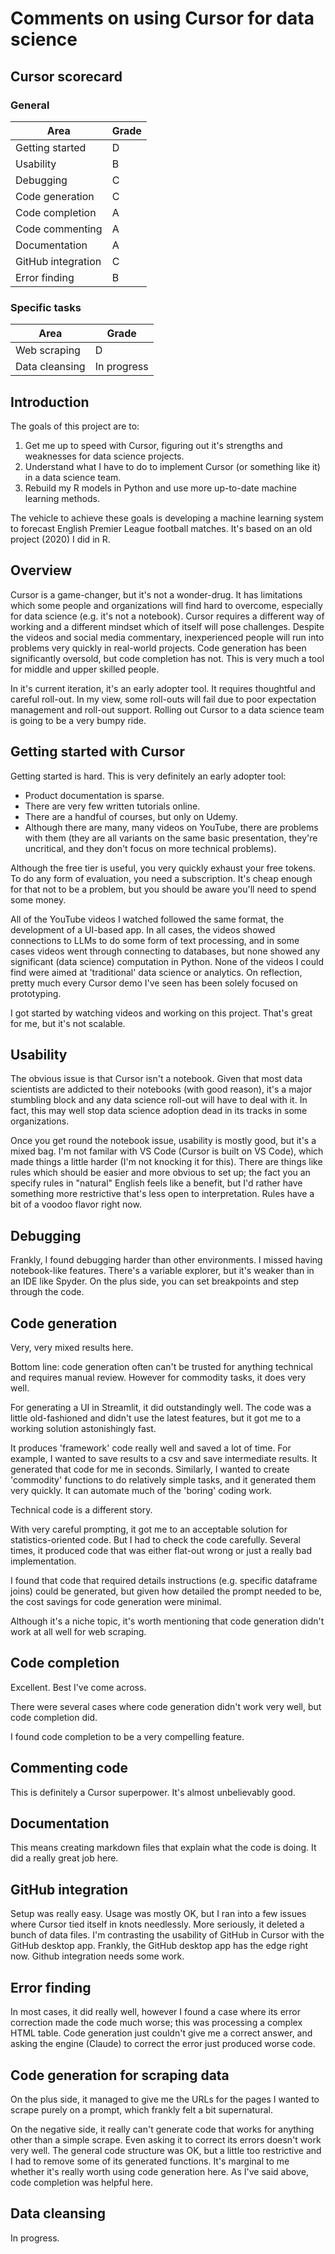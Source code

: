 
# Comments on using Cursor for data science

## Cursor scorecard

### General

| Area    | Grade |
| -------- | ------- |
| Getting started  | D    |
| Usability | B |
| Debugging | C |
| Code generation | C |
| Code completion | A |
| Code commenting | A     |
| Documentation | A     |
| GitHub integration  | C    |
| Error finding | B |

### Specific tasks

| Area    | Grade |
| -------- | ------- |
| Web scraping| D |
| Data cleansing| In progress |

## Introduction

The goals of this project are to:
1. Get me up to speed with Cursor, figuring out it's strengths and weaknesses for data science projects. 
2. Understand what I have to do to implement Cursor (or something like it) in a data science team.
3. Rebuild my R models in Python and use more up-to-date machine learning methods.

The vehicle to achieve these goals is developing a machine learning system to forecast English Premier League football matches. It's based on an old project (2020) I did in R.

## Overview

Cursor is a game-changer, but it's not a wonder-drug. It has limitations which some people and organizations will find hard to overcome, especially for data science (e.g. it's not a notebook). Cursor requires a different way of working and a different mindset which of itself will pose challenges. Despite the videos and social media commentary, inexperienced people will run into problems very quickly in real-world projects. Code generation has been significantly oversold, but code completion has not. This is very much a tool for middle and upper skilled people.

In it's current iteration, it's an early adopter tool. It requires thoughtful and careful roll-out. In my view, some roll-outs will fail due to poor expectation management and roll-out support. Rolling out Cursor to a data science team is going to be a very bumpy ride.

## Getting started with Cursor

Getting started is hard. This is very definitely an early adopter tool:
* Product documentation is sparse.
* There are very few written tutorials online.
* There are a handful of courses, but only on Udemy.
* Although there are many, many videos on YouTube, there are problems with them (they are all variants on the same basic presentation, they're uncritical, and they don't focus on more technical problems).

Although the free tier is useful, you very quickly exhaust your free tokens. To do any form of evaluation, you need a subscription. It's cheap enough for that not to be a problem, but you should be aware you'll need to spend some money.

All of the YouTube videos I watched followed the same format, the development of a UI-based app. In all cases, the videos showed connections to LLMs to do some form of text processing, and in some cases videos went through connecting to databases, but none showed any significant (data science) computation in Python. None of the videos I could find were aimed at 'traditional' data science or analytics. On reflection, pretty much every Cursor demo I've seen has been solely focused on prototyping.

I got started by watching videos and working on this project. That's great for me, but it's not scalable.

## Usability

The obvious issue is that Cursor isn't a notebook. Given that most data scientists are addicted to their notebooks (with good reason), it's a major stumbling block and any data science roll-out will have to deal with it. In fact, this may well stop data science adoption dead in its tracks in some organizations.

Once you get round the notebook issue, usability is mostly good, but it's a mixed bag. I'm not familar with VS Code (Cursor is built on VS Code), which made things a little harder (I'm not knocking it for this). There are things like rules which should be easier and more obvious to set up; the fact you an specify rules in "natural" English feels like a benefit, but I'd rather have something more restrictive that's less open to interpretation. Rules have a bit of a voodoo flavor right now.

## Debugging

Frankly, I found debugging harder than other environments. I missed having notebook-like features. There's a variable explorer, but it's weaker than in an IDE like Spyder. On the plus side, you can set breakpoints and step through the code.

## Code generation

Very, very mixed results here.

Bottom line: code generation often can't be trusted for anything technical and requires manual review. However for commodity tasks, it does very well.

For generating a UI in Streamlit, it did outstandingly well. The code was a little old-fashioned and didn't use the latest features, but it got me to a working solution astonishingly fast.

It produces 'framework' code really well and saved a lot of time. For example, I wanted to save results to a csv and save intermediate results. It generated that code for me in seconds. Similarly, I wanted to create 'commodity' functions to do relatively simple tasks, and it generated them very quickly. It can automate much of the 'boring' coding work.

Technical code is a different story.

With very careful prompting, it got me to an acceptable solution for statistics-oriented code. But I had to check the code carefully. Several times, it produced code that was either flat-out wrong or just a really bad implementation. 

I found that code that required details instructions (e.g. specific dataframe joins) could be generated, but given how detailed the prompt needed to be, the cost savings for code generation were minimal.

Although it's a niche topic, it's worth mentioning that code generation didn't work at all well for web scraping. 

## Code completion

Excellent. Best I've come across.

There were several cases where code generation didn't work very well, but code completion did.

I found code completion to be a very compelling feature.

## Commenting code

This is definitely a Cursor superpower. It's almost unbelievably good.

## Documentation

This means creating markdown files that explain what the code is doing. It did a really great job here.

## GitHub integration

Setup was really easy. Usage was mostly OK, but I ran into a few issues where Cursor tied itself in knots needlessly. More seriously, it deleted a bunch of data files. I'm contrasting the usability of GitHub in Cursor with the GitHub desktop app. Frankly, the GitHub desktop app has the edge right now. Github integration needs some work.

## Error finding

In most cases, it did really well, however I found a case where its error correction made the code much worse; this was processing a complex HTML table. Code generation just couldn't give me a correct answer, and asking the engine (Claude) to correct the error just produced worse code.

## Code generation for scraping data

On the plus side, it managed to give me the URLs for the pages I wanted to scrape purely on a prompt, which frankly felt a bit supernatural. 

On the negative side, it really can't generate code that works for anything other than a simple scrape. Even asking it to correct its errors doesn't work very well. The general code structure was OK, but a little too restrictive and I had to remove some of its generated functions. It's marginal to me whether it's really worth using code generation here. As I've said above, code completion was helpful here.

## Data cleansing

In progress.
